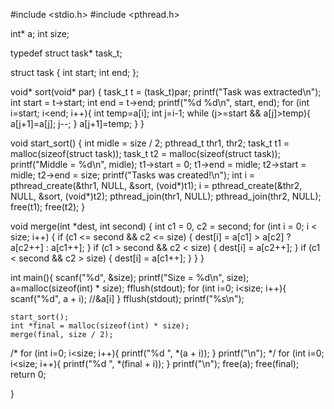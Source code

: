 #include <stdio.h>
#include <pthread.h>

int* a;
int size;

typedef struct task* task_t;

struct task
{
	int start;
	int end;
};

void* sort(void* par) {
	task_t t = (task_t)par;
	printf("Task was extracted\n");
	int start = t->start;
	int end = t->end; 
	printf("%d %d\n", start, end);
	for (int i=start; i<end; i++){
        int temp=a[i];
        int j=i-1;
        while (j>=start && a[j]>temp){
                a[j+1]=a[j];
                j--;
        }
        a[j+1]=temp;
    }
}

void start_sort() {
	int midle = size / 2;
	pthread_t thr1, thr2;
	task_t t1 = malloc(sizeof(struct task));
	task_t t2 = malloc(sizeof(struct task));
	printf("Middle = %d\n", midle);
	t1->start = 0;
	t1->end = midle;
	t2->start = midle;
	t2->end = size;
	printf("Tasks was created!\n");
	int i = pthread_create(&thr1, NULL, &sort, (void*)t1);
	i = pthread_create(&thr2, NULL, &sort, (void*)t2);
	pthread_join(thr1, NULL);
	pthread_join(thr2, NULL);
	free(t1);
	free(t2);
}

void merge(int *dest, int second) { 
	int c1 = 0, c2 = second;
	for (int i = 0; i < size; i++) {
		if (c1 <= second && c2 <= size) {
			dest[i] = a[c1] > a[c2] ? a[c2++] : a[c1++]; 
		}
		if (c1 > second && c2 < size) { 
			dest[i] = a[c2++];
		}
		if (c1 < second && c2 > size) {
			dest[i] = a[c1++];
		}
	}
}

int main(){
	scanf("%d", &size);
	printf("Size = %d\n", size);
	a=malloc(sizeof(int) * size);
	fflush(stdout);
	for (int i=0; i<size; i++){
		scanf("%d", a + i); //&a[i]
	}
	fflush(stdout);
	printf("%s\n");

	start_sort();
	int *final = malloc(sizeof(int) * size);
	merge(final, size / 2);


/*	for (int i=0; i<size; i++){
		printf("%d ", *(a + i));
	}
	printf("\n");	*/
	for (int i=0; i<size; i++){
		printf("%d ", *(final + i));
	}
	printf("\n");
	free(a);
	free(final);
	return 0;

}


